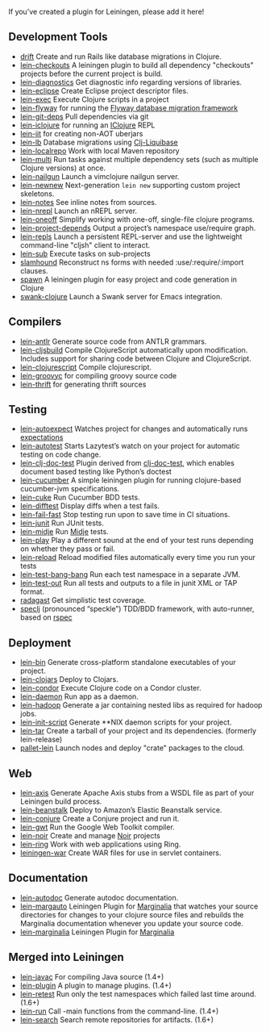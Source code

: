 <!-- -*- auto-fill-function: nil -*-
    In order to support sorting plugins alphabetically, please keep each plugin on its own line. -->

If you’ve created a plugin for Leiningen, please add it here!

## Development Tools

-   [drift](http://github.com/macourtney/drift) Create and run Rails like database migrations in Clojure.
-   [lein-checkouts](https://github.com/guv/lein-checkouts) A leiningen plugin to build all dependency "checkouts" projects before the current project is build.
-   [lein-diagnostics](https://github.com/robwolfe/lein-diagnostics/) Get diagnostic info regarding versions of libraries.
-   [lein-eclipse](https://github.com/abrenk/lein-eclipse) Create Eclipse project descriptor files.
-   [lein-exec](https://github.com/kumarshantanu/lein-exec) Execute Clojure scripts in a project
-   [lein-flyway](https://github.com/teropa/lein-flyway) for running the [Flyway database migration framework](http://code.google.com/p/flyway)
-   [lein-git-deps](https://github.com/tobyhede/lein-git-deps) Pull dependencies via git
-   [lein-iclojure](https://github.com/cosmin/lein-iclojure) for running an [IClojure](https://github.com/cosmin/IClojure) REPL
-   [lein-jit](https://github.com/timmc/lein-jit) for creating non-AOT uberjars
-   [lein-lb](https://bitbucket.org/kumarshantanu/lein-lb) Database migrations using [Clj-Liquibase](https://bitbucket.org/kumarshantanu/clj-liquibase)
-   [lein-localrepo](https://github.com/kumarshantanu/lein-localrepo) Work with local Maven repository
-   [lein-multi](http://github.com/maravillas/lein-multi) Run tasks against multiple dependency sets (such as multiple Clojure versions) at once.
-   [lein-nailgun](https://github.com/mrowl/lein-nailgun) Launch a vimclojure nailgun server.
-   [lein-newnew](https://github.com/Raynes/lein-newnew) Next-generation `lein new` supporting custom project skeletons.
-   [lein-notes](https://github.com/taweili/lein-notes) See inline notes from sources.
-   [lein-nrepl](https://github.com/stephenalindsay/lein-nrepl) Launch an nREPL server.
-   [lein-oneoff](https://github.com/mtyaka/lein-oneoff) Simplify working with one-off, single-file clojure programs.
-   [lein-project-depends](https://github.com/hugoduncan/lein-namespace-depends) Output a project’s namespace use/require graph.
-   [lein-repls](https://github.com/franks42/lein-repls) Launch a persistent REPL-server and use the lightweight command-line "cljsh" client to interact.
-   [lein-sub](https://github.com/kumarshantanu/lein-sub) Execute tasks on sub-projects
-   [slamhound](http://github.com/technomancy/slamhound) Reconstruct ns forms with needed :use/:require/:import clauses.
-   [spawn](https://github.com/levand/spawn) A leiningen plugin for easy project and code generation in Clojure
-   [swank-clojure](http://github.com/technomancy/swank-clojure) Launch a Swank server for Emacs integration.

## Compilers

-   [lein-antlr](http://github.com/alexhall/lein-antlr) Generate source code from ANTLR grammars.
-   [lein-cljsbuild](http://github.com/emezeske/lein-cljsbuild) Compile ClojureScript automatically upon modification. Includes support for sharing code between Clojure and ClojureScript.
-   [lein-clojurescript](http://github.com/bartonj/lein-clojurescript) Compile clojurescript.
-   [lein-groovyc](https://github.com/kurtharriger/lein-groovyc) for compiling groovy source code
-   [lein-thrift](https://github.com/kurtharriger/lein-thrift) for generating thrift sources

## Testing

-   [lein-autoexpect](https://github.com/jakemcc/lein-autoexpect) Watches project for changes and automatically runs [expectations](https://github.com/jaycfields/expectations)
-   [lein-autotest](http://github.com/dakrone/lein-autotest) Starts Lazytest’s watch on your project for automatic testing on code change.
-   [lein-clj-doc-test](https://github.com/newfoundresearch/lein-clj-doc-test) Plugin derived from [clj-doc-test](https://github.com/Kobold/clj-doc-test/), which enables document based testing like Python’s doctest
-   [lein-cucumber](https://github.com/nilswloka/lein-cucumber) A simple leiningen plugin for running clojure-based cucumber-jvm specifications. 
-   [lein-cuke](http://github.com/mjul/lein-cuke) Run Cucumber BDD tests.
-   [lein-difftest](http://github.com/brentonashworth/lein-difftest) Display diffs when a test fails.
-   [lein-fail-fast](http://github.com/pjstadig/lein-fail-fast) Stop testing run upon to save time in CI situations.
-   [lein-junit](https://github.com/febeling/lein-junit) Run JUnit tests.
-   [lein-midje](https://github.com/marick/lein-midje) Run [Midje](http://github.com/marick/Midje/blob/master/README.md) tests.
-   [lein-play](http://github.com/technomancy/lein-play) Play a different sound at the end of your test runs depending on whether they pass or fail.
-   [lein-reload](https://github.com/paraseba/lein-reload) Reload modified files automatically every time you run your tests
-   [lein-test-bang-bang](https://github.com/joegallo/lein-test-bang-bang) Run each test namespace in a separate JVM.
-   [lein-test-out](https://github.com/arohner/lein-test-out) Run all tests and outputs to a file in junit XML or TAP format.
-   [radagast](http://github.com/Seajure/radagast) Get simplistic test coverage.
-   [speclj](https://github.com/slagyr/speclj) (pronounced “speckle”) TDD/BDD framework, with auto-runner, based on [rspec](http://rspec.info/)

## Deployment

-   [lein-bin](https://github.com/Raynes/lein-bin) Generate cross-platform standalone executables of your project.
-   [lein-clojars](https://github.com/ato/lein-clojars) Deploy to Clojars.
-   [lein-condor](http://github.com/gilesc/lein-condor) Execute Clojure code on a Condor cluster.
-   [lein-daemon](http://github.com/arohner/lein-daemon) Run app as a daemon.
-   [lein-hadoop](http://github.com/ndimiduk/lein-hadoop) Generate a jar containing nested libs as required for hadoop jobs.
-   [lein-init-script](http://github.com/zkim/leiningen-init-script) Generate **NIX daemon scripts for your project.
-   [lein-tar](http://github.com/technomancy/lein-tar) Create a tarball of your project and its dependencies. (formerly lein-release)
-   [pallet-lein](http://github.com/pallet/pallet-lein) Launch nodes and deploy "crate" packages to the cloud.

## Web

-   [lein-axis](https://github.com/jaley/lein-axis) Generate Apache Axis stubs from a WSDL file as part of your Leiningen build process.
-   [lein-beanstalk](https://github.com/weavejester/lein-beanstalk) Deploy to Amazon’s Elastic Beanstalk service.
-   [lein-conjure](http://github.com/macourtney/Conjure) Create a Conjure project and run it.
-   [lein-gwt](http://github.com/teropa/lein-gwt) Run the Google Web Toolkit compiler.
-   [lein-noir](https://github.com/ibdknox/lein-noir) Create and manage [Noir](http://www.webnoir.org) projects
-   [lein-ring](https://github.com/weavejester/lein-ring) Work with web applications using Ring.
-   [leiningen-war](http://github.com/alienscience/leiningen-war) Create WAR files for use in servlet containers.

## Documentation

-   [lein-autodoc](https://github.com/tomfaulhaber/lein-autodoc) Generate autodoc documentation.
-   [lein-margauto](https://github.com/kyleburton/lein-margauto) Leiningen Plugin for [Marginalia](https://github.com/fogus/marginalia) that watches your source directories for changes to your clojure source files and rebuilds the Marginalia documentation whenever you update your source code.
-   [lein-marginalia](https://github.com/fogus/lein-marginalia) Leiningen Plugin for [Marginalia](https://github.com/fogus/marginalia)

## Merged into Leiningen

-   [lein-javac](https://github.com/antoniogarrote/lein-javac) For compiling Java source (1.4+)
-   [lein-plugin](http://github.com/trptcolin/lein-plugin) A plugin to manage plugins. (1.4+)
-   [lein-retest](http://github.com/technomancy/lein-retest) Run only the test namespaces which failed last time around. (1.6+)
-   [lein-run](http://github.com/sids/lein-run) Call -main functions from the command-line. (1.4+)
-   [lein-search](http://github.com/Licenser/lein-search) Search remote repositories for artifacts. (1.6+)
